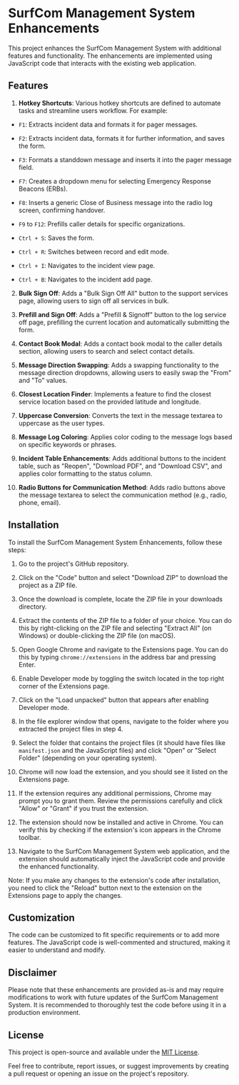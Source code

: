 # SurfCom Management System Enhancements

This project enhances the SurfCom Management System with additional features and functionality. The enhancements are implemented using JavaScript code that interacts with the existing web application.

## Features

1. **Hotkey Shortcuts**: Various hotkey shortcuts are defined to automate tasks and streamline users workflow. For example:

- `F1`: Extracts incident data and formats it for pager messages.

- `F2`: Extracts incident data, formats it for further information, and saves the form.

- `F3`: Formats a standdown message and inserts it into the pager message field.

- `F7`: Creates a dropdown menu for selecting Emergency Response Beacons (ERBs).

- `F8`: Inserts a generic Close of Business message into the radio log screen, confirming handover.

- `F9` to `F12`: Prefills caller details for specific organizations.

- `Ctrl + S`: Saves the form.

- `Ctrl + R`: Switches between record and edit mode.

- `Ctrl + I`: Navigates to the incident view page.

- `Ctrl + B`: Navigates to the incident add page.

2. **Bulk Sign Off**: Adds a "Bulk Sign Off All" button to the support services page, allowing users to sign off all services in bulk.

3. **Prefill and Sign Off**: Adds a "Prefill & Signoff" button to the log service off page, prefilling the current location and automatically submitting the form.

4. **Contact Book Modal**: Adds a contact book modal to the caller details section, allowing users to search and select contact details.

5. **Message Direction Swapping**: Adds a swapping functionality to the message direction dropdowns, allowing users to easily swap the "From" and "To" values.

6. **Closest Location Finder**: Implements a feature to find the closest service location based on the provided latitude and longitude.

7. **Uppercase Conversion**: Converts the text in the message textarea to uppercase as the user types.

8. **Message Log Coloring**: Applies color coding to the message logs based on specific keywords or phrases.

9. **Incident Table Enhancements**: Adds additional buttons to the incident table, such as "Reopen", "Download PDF", and "Download CSV", and applies color formatting to the status column.

10. **Radio Buttons for Communication Method**: Adds radio buttons above the message textarea to select the communication method (e.g., radio, phone, email).

## Installation

To install the SurfCom Management System Enhancements, follow these steps:

1. Go to the project's GitHub repository.

2. Click on the "Code" button and select "Download ZIP" to download the project as a ZIP file.

3. Once the download is complete, locate the ZIP file in your downloads directory.

4. Extract the contents of the ZIP file to a folder of your choice. You can do this by right-clicking on the ZIP file and selecting "Extract All" (on Windows) or double-clicking the ZIP file (on macOS).

5. Open Google Chrome and navigate to the Extensions page. You can do this by typing `chrome://extensions` in the address bar and pressing Enter.

6. Enable Developer mode by toggling the switch located in the top right corner of the Extensions page.

7. Click on the "Load unpacked" button that appears after enabling Developer mode.

8. In the file explorer window that opens, navigate to the folder where you extracted the project files in step 4.

9. Select the folder that contains the project files (it should have files like `manifest.json` and the JavaScript files) and click "Open" or "Select Folder" (depending on your operating system).

10. Chrome will now load the extension, and you should see it listed on the Extensions page.

11. If the extension requires any additional permissions, Chrome may prompt you to grant them. Review the permissions carefully and click "Allow" or "Grant" if you trust the extension.

12. The extension should now be installed and active in Chrome. You can verify this by checking if the extension's icon appears in the Chrome toolbar.

13. Navigate to the SurfCom Management System web application, and the extension should automatically inject the JavaScript code and provide the enhanced functionality.

Note: If you make any changes to the extension's code after installation, you need to click the "Reload" button next to the extension on the Extensions page to apply the changes.

## Customization

The code can be customized to fit specific requirements or to add more features. The JavaScript code is well-commented and structured, making it easier to understand and modify.

## Disclaimer

Please note that these enhancements are provided as-is and may require modifications to work with future updates of the SurfCom Management System. It is recommended to thoroughly test the code before using it in a production environment.

## License

This project is open-source and available under the [MIT License](LICENSE).

Feel free to contribute, report issues, or suggest improvements by creating a pull request or opening an issue on the project's repository.
